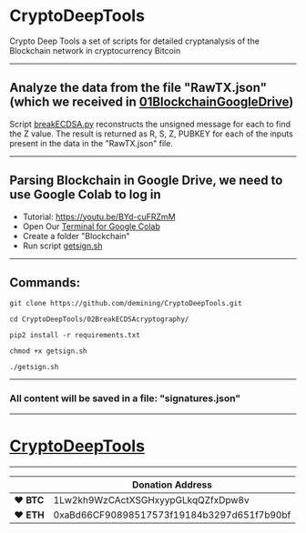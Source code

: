 # CryptoDeepTools
Crypto Deep Tools a set of scripts for detailed cryptanalysis of the Blockchain network in cryptocurrency Bitcoin 

---

## Analyze the data from the file "RawTX.json" (which we received in [01BlockchainGoogleDrive](https://github.com/demining/CryptoDeepTools/01BlockchainGoogleDrive))

Script [breakECDSA.py](https://github.com/demining/CryptoDeepTools/blob/main/02BreakECDSAcryptography/breakECDSA.py) reconstructs the unsigned message for each to find the Z value. The result is returned as R, S, Z, PUBKEY for each of the inputs present in the data in the "RawTX.json" file.

---

## Parsing Blockchain in Google Drive, we need to use Google Colab to log in

* Tutorial: https://youtu.be/BYd-cuFRZmM
* Open Our [Terminal for Google Colab](https://github.com/demining/TerminalGoogleColab)
* Create a folder "Blockchain" 
* Run script [getsign.sh](https://github.com/demining/CryptoDeepTools/blob/main/02BreakECDSAcryptography/getsign.sh)

---

## Commands:

    git clone https://github.com/demining/CryptoDeepTools.git
    
    cd CryptoDeepTools/02BreakECDSAcryptography/
    
    pip2 install -r requirements.txt

    chmod +x getsign.sh
    
    ./getsign.sh



---
### All content will be saved in a file: "signatures.json"

---


# [CryptoDeepTools](https://github.com/demining/CryptoDeepTools/)


---





|  | Donation Address |
| --- | --- |
| ♥ __BTC__ | 1Lw2kh9WzCActXSGHxyypGLkqQZfxDpw8v |
| ♥ __ETH__ | 0xaBd66CF90898517573f19184b3297d651f7b90bf |
